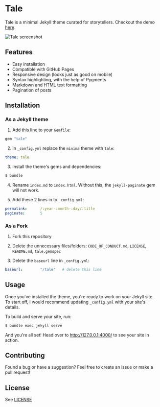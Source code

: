 # Tale
Tale is a minimal Jekyll theme curated for storytellers. Checkout the demo [here](https://chesterhow.github.io/tale/).

![Tale screenshot](http://i.imgur.com/pXZrtmo.png)

## Features
- Easy installation
- Compatible with GitHub Pages
- Responsive design (looks just as good on mobile)
- Syntax highlighting, with the help of Pygments
- Markdown and HTML text formatting
- Pagination of posts

## Installation
### As a Jekyll theme
1. Add this line to your `Gemfile`:

```ruby
gem "tale"
```

2. In `_config.yml` replace the `minima` theme with `tale`:

```yaml
theme: tale
```

3. Install the theme's gems and dependencies:

```bash
$ bundle
```

4. Rename `index.md` to `index.html`. Without this, the `jekyll-paginate` gem will not work.

5. Add these 2 lines in to `_config.yml`:

```yaml
permalink:      /:year-:month-:day/:title
paginate:       5
```

### As a Fork
1. Fork this repository

2. Delete the unnecessary files/folders: `CODE_OF_CONDUCT.md`, `LICENSE`, `README.md`, `tale.gemspec`

3. Delete the `baseurl` line in `_config.yml`:

```yaml
baseurl:        "/tale"   # delete this line
```

## Usage
Once you've installed the theme, you're ready to work on your Jekyll site. To start off, I would recommend updating `_config.yml` with your site's details.

To build and serve your site, run:

```bash
$ bundle exec jekyll serve
```

And you're all set! Head over to http://127.0.0.1:4000/ to see your site in action.

## Contributing
Found a bug or have a suggestion? Feel free to create an issue or make a pull request!

## License
See [LICENSE](https://github.com/chesterhow/tale/blob/master/LICENSE)
